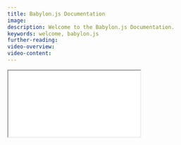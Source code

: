 ```yaml
---
title: Babylon.js Documentation
image:
description: Welcome to the Babylon.js Documentation.
keywords: welcome, babylon.js
further-reading:
video-overview:
video-content:
---
```


 <iframe src="/webpages/home-inset.html" style={{width:"100%", height: "100%"}} ></iframe> 

